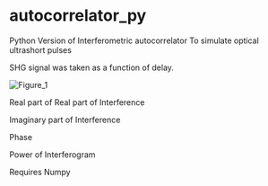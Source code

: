 # autocorrelator_py
Python Version of Interferometric autocorrelator To simulate optical ultrashort pulses

SHG signal was taken as a function of delay.

![Figure_1](https://user-images.githubusercontent.com/30459885/185860788-222584b3-669f-4ed5-8cde-bfb25128e8f7.png)


Real part of Real part of Interference

Imaginary part of Interference

Phase

Power of Interferogram


Requires Numpy
